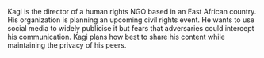 Kagi is the director of a human rights NGO based in an East African country. His organization is planning an upcoming civil rights event. He wants to use social media to widely publicise it but fears that adversaries could intercept his communication. Kagi plans how best to share his content while maintaining the privacy of his peers.